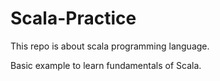 # Scala-Practice
This repo is about scala programming language.

Basic example to learn fundamentals of Scala.
